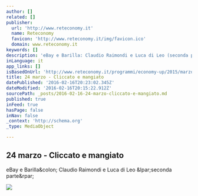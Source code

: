 ```yaml
---
author: []
related: []
publisher:
  url: 'http://www.reteconomy.it'
  name: Reteconomy
  favicon: 'http://www.reteconomy.it/img/favicon.ico'
  domain: www.reteconomy.it
keywords: []
description: 'eBay e Barilla: Claudio Raimondi e Luca di Leo (seconda parte)'
inLanguage: it
app_links: []
isBasedOnUrl: 'http://www.reteconomy.it/programmi/economy-up/2015/marzo/24-cliccato-e-mangiato/ebay-barilla-claudio-raimondi-e-luca-di-leo-seconda-parte.aspx'
title: 24 marzo - Cliccato e mangiato
datePublished: '2016-02-16T20:23:02.345Z'
dateModified: '2016-02-16T20:15:22.912Z'
sourcePath: _posts/2016-02-16-24-marzo-cliccato-e-mangiato.md
published: true
inFeed: true
hasPage: false
inNav: false
_context: 'http://schema.org'
_type: MediaObject

---
```

<article style=""><h1>24 marzo - Cliccato e mangiato</h1><p>eBay e Barilla&amp;colon; Claudio Raimondi e Luca di Leo &amp;lpar;seconda parte&amp;rpar;</p><img src="http://video.reteconomy.it/Economy_Up/2015/030/030_eco_04Big.jpg" /></article>
